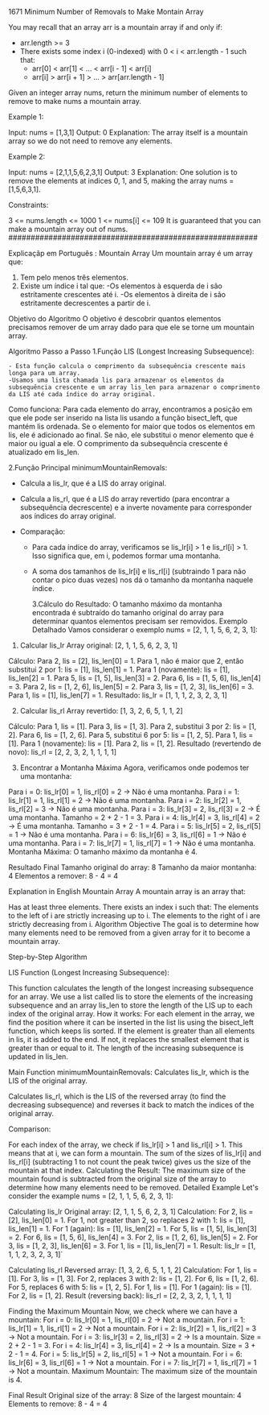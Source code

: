 1671 Minimum Number of Removals to Make Montain Array

You may recall that an array arr is a mountain array if and only if:

- arr.length >= 3
- There exists some index i (0-indexed) with 0 < i < arr.length - 1 such that:
  - arr[0] < arr[1] < ... < arr[i - 1] < arr[i]
  - arr[i] > arr[i + 1] > ... > arr[arr.length - 1]

Given an integer array nums​​​, return the minimum number of elements to remove to make nums​​​ a mountain array.

Example 1:

Input: nums = [1,3,1]
Output: 0
Explanation: The array itself is a mountain array so we do not need to remove any elements.

Example 2:

Input: nums = [2,1,1,5,6,2,3,1]
Output: 3
Explanation: One solution is to remove the elements at indices 0, 1, and 5, making the array nums = [1,5,6,3,1].

Constraints:

3 <= nums.length <= 1000
1 <= nums[i] <= 109
It is guaranteed that you can make a mountain array out of nums.
########################################################

Explicaçãp em Português :
Mountain Array
Um mountain array é um array que:

1. Tem pelo menos três elementos.
2. Existe um índice i tal que:
   -Os elementos à esquerda de i são estritamente crescentes até i.
   -Os elementos à direita de i são estritamente decrescentes a partir de i.

Objetivo do Algoritmo
O objetivo é descobrir quantos elementos precisamos remover de um array dado para que ele se torne um mountain array.

Algoritmo Passo a Passo
1.Função LIS (Longest Increasing Subsequence):

    - Esta função calcula o comprimento da subsequência crescente mais longa para um array.
    -Usamos uma lista chamada lis para armazenar os elementos da subsequência crescente e um array lis_len para armazenar o comprimento da LIS até cada índice do array original.

Como funciona:
Para cada elemento do array, encontramos a posição em que ele pode ser inserido na lista lis usando a função bisect_left, que mantém lis ordenada.
Se o elemento for maior que todos os elementos em lis, ele é adicionado ao final. Se não, ele substitui o menor elemento que é maior ou igual a ele.
O comprimento da subsequência crescente é atualizado em lis_len.

2.Função Principal minimumMountainRemovals:

- Calcula a lis_lr, que é a LIS do array original.
- Calcula a lis_rl, que é a LIS do array revertido (para encontrar a subsequência decrescente) e a inverte novamente para corresponder aos índices do array original.
- Comparação:

  - Para cada índice do array, verificamos se lis_lr[i] > 1 e lis_rl[i] > 1. Isso significa que, em i, podemos formar uma montanha.
  - A soma dos tamanhos de lis_lr[i] e lis_rl[i] (subtraindo 1 para não contar o pico duas vezes) nos dá o tamanho da montanha naquele índice.

    3.Cálculo do Resultado:
    O tamanho máximo da montanha encontrada é subtraído do tamanho original do array para determinar quantos elementos precisam ser removidos.
    Exemplo Detalhado
    Vamos considerar o exemplo nums = [2, 1, 1, 5, 6, 2, 3, 1]:

1. Calcular lis_lr
   Array original: [2, 1, 1, 5, 6, 2, 3, 1]

Cálculo:
Para 2, lis = [2], lis_len[0] = 1.
Para 1, não é maior que 2, então substitui 2 por 1: lis = [1], lis_len[1] = 1.
Para 1 (novamente): lis = [1], lis_len[2] = 1.
Para 5, lis = [1, 5], lis_len[3] = 2.
Para 6, lis = [1, 5, 6], lis_len[4] = 3.
Para 2, lis = [1, 2, 6], lis_len[5] = 2.
Para 3, lis = [1, 2, 3], lis_len[6] = 3.
Para 1, lis = [1], lis_len[7] = 1.
Resultado: lis_lr = [1, 1, 1, 2, 3, 2, 3, 1]

2. Calcular lis_rl
   Array revertido: [1, 3, 2, 6, 5, 1, 1, 2]

Cálculo:
Para 1, lis = [1].
Para 3, lis = [1, 3].
Para 2, substitui 3 por 2: lis = [1, 2].
Para 6, lis = [1, 2, 6].
Para 5, substitui 6 por 5: lis = [1, 2, 5].
Para 1, lis = [1].
Para 1 (novamente): lis = [1].
Para 2, lis = [1, 2].
Resultado (revertendo de novo): lis_rl = [2, 2, 3, 2, 1, 1, 1, 1]

3. Encontrar a Montanha Máxima
   Agora, verificamos onde podemos ter uma montanha:

Para i = 0: lis_lr[0] = 1, lis_rl[0] = 2 → Não é uma montanha.
Para i = 1: lis_lr[1] = 1, lis_rl[1] = 2 → Não é uma montanha.
Para i = 2: lis_lr[2] = 1, lis_rl[2] = 3 → Não é uma montanha.
Para i = 3: lis_lr[3] = 2, lis_rl[3] = 2 → É uma montanha. Tamanho = 2 + 2 - 1 = 3.
Para i = 4: lis_lr[4] = 3, lis_rl[4] = 2 → É uma montanha. Tamanho = 3 + 2 - 1 = 4.
Para i = 5: lis_lr[5] = 2, lis_rl[5] = 1 → Não é uma montanha.
Para i = 6: lis_lr[6] = 3, lis_rl[6] = 1 → Não é uma montanha.
Para i = 7: lis_lr[7] = 1, lis_rl[7] = 1 → Não é uma montanha.
Montanha Máxima: O tamanho máximo da montanha é 4.

Resultado Final
Tamanho original do array: 8
Tamanho da maior montanha: 4
Elementos a remover: 8 - 4 = 4

Explanation in English
Mountain Array
A mountain array is an array that:

Has at least three elements.
There exists an index i such that:
The elements to the left of i are strictly increasing up to i.
The elements to the right of i are strictly decreasing from i.
Algorithm Objective
The goal is to determine how many elements need to be removed from a given array for it to become a mountain array.

Step-by-Step Algorithm

LIS Function (Longest Increasing Subsequence):

This function calculates the length of the longest increasing subsequence for an array.
We use a list called lis to store the elements of the increasing subsequence and an array lis_len to store the length of the LIS up to each index of the original array.
How it works:
For each element in the array, we find the position where it can be inserted in the list lis using the bisect_left function, which keeps lis sorted.
If the element is greater than all elements in lis, it is added to the end. If not, it replaces the smallest element that is greater than or equal to it.
The length of the increasing subsequence is updated in lis_len.

Main Function minimumMountainRemovals:
Calculates lis_lr, which is the LIS of the original array.

Calculates lis_rl, which is the LIS of the reversed array (to find the decreasing subsequence) and reverses it back to match the indices of the original array.

Comparison:

For each index of the array, we check if lis_lr[i] > 1 and lis_rl[i] > 1. This means that at i, we can form a mountain.
The sum of the sizes of lis_lr[i] and lis_rl[i] (subtracting 1 to not count the peak twice) gives us the size of the mountain at that index.
Calculating the Result:
The maximum size of the mountain found is subtracted from the original size of the array to determine how many elements need to be removed.
Detailed Example
Let's consider the example nums = [2, 1, 1, 5, 6, 2, 3, 1]:

Calculating lis_lr
Original array: [2, 1, 1, 5, 6, 2, 3, 1]
Calculation:
For 2, lis = [2], lis_len[0] = 1.
For 1, not greater than 2, so replaces 2 with 1: lis = [1], lis_len[1] = 1.
For 1 (again): lis = [1], lis_len[2] = 1.
For 5, lis = [1, 5], lis_len[3] = 2.
For 6, lis = [1, 5, 6], lis_len[4] = 3.
For 2, lis = [1, 2, 6], lis_len[5] = 2.
For 3, lis = [1, 2, 3], lis_len[6] = 3.
For 1, lis = [1], lis_len[7] = 1. Result: lis_lr = [1, 1, 1, 2, 3, 2, 3, 1]`

Calculating lis_rl
Reversed array: [1, 3, 2, 6, 5, 1, 1, 2]
Calculation:
For 1, lis = [1].
For 3, lis = [1, 3].
For 2, replaces 3 with 2: lis = [1, 2].
For 6, lis = [1, 2, 6].
For 5, replaces 6 with 5: lis = [1, 2, 5].
For 1, lis = [1].
For 1 (again): lis = [1].
For 2, lis = [1, 2].
Result (reversing back): lis_rl = [2, 2, 3, 2, 1, 1, 1, 1]

Finding the Maximum Mountain
Now, we check where we can have a mountain:
For i = 0: lis_lr[0] = 1, lis_rl[0] = 2 → Not a mountain.
For i = 1: lis_lr[1] = 1, lis_rl[1] = 2 → Not a mountain.
For i = 2: lis_lr[2] = 1, lis_rl[2] = 3 → Not a mountain.
For i = 3: lis_lr[3] = 2, lis_rl[3] = 2 → Is a mountain. Size = 2 + 2 - 1 = 3.
For i = 4: lis_lr[4] = 3, lis_rl[4] = 2 → Is a mountain. Size = 3 + 2 - 1 = 4.
For i = 5: lis_lr[5] = 2, lis_rl[5] = 1 → Not a mountain.
For i = 6: lis_lr[6] = 3, lis_rl[6] = 1 → Not a mountain.
For i = 7: lis_lr[7] = 1, lis_rl[7] = 1 → Not a mountain.
Maximum Mountain: The maximum size of the mountain is 4.

Final Result
Original size of the array: 8
Size of the largest mountain: 4
Elements to remove: 8 - 4 = 4
